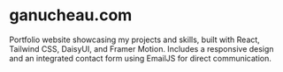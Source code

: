 # ganucheau.com
Portfolio website showcasing my projects and skills, built with React, Tailwind CSS, DaisyUI, and Framer Motion. Includes a responsive design and an integrated contact form using EmailJS for direct communication.
